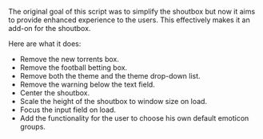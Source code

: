 <p>The original goal of this script was to simplify the shoutbox but now it aims to provide enhanced experience to the users. This effectively makes it an add-on for the shoutbox.</p>
<p>Here are what it does:
<ul>
<li>Remove the new torrents box.</li>
<li>Remove the football betting box.</li>
<li>Remove both the theme and the theme drop-down list.</li>
<li>Remove the warning below the text field.</li>
<li>Center the shoutbox.</li>
<li>Scale the height of the shoutbox to window size on load.</li>
<li>Focus the input field on load.</li>
<li>Add the functionality for the user to choose his own default emoticon groups.</li>
</ul></p>
